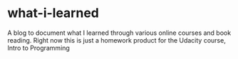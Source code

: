 # what-i-learned
A blog to document what I learned through various online courses and book reading. Right now this is just a homework product for the Udacity course, Intro to Programming
